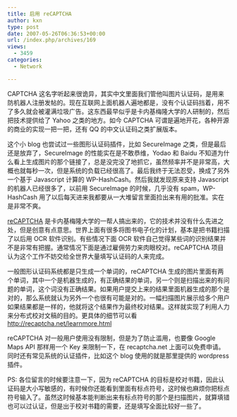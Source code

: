 ```yaml
---
title: 启用 reCAPTCHA
author: kxn
type: post
date: 2007-05-26T06:36:53+00:00
url: /index.php/archives/169
views:
  - 3459
categories:
  - Network

---
```

CAPTCHA 这名字听起来很诡异，其实中文里面我们管他叫图片认证码，是用来防机器人注册发帖的。现在互联网上面机器人遍地都是，没有个认证码挡着，用不了多久就会被灌满垃圾广告。这东西最早似乎是卡内基梅隆大学的人研制的，然后把技术提供给了 Yahoo 之类的地方。如今 CAPTCHA 可谓是遍地开花，各种开源的商业的实现一把一把，还有 QQ 的中文认证码之类扩展版本。

这个小 blog 也尝试过一些图形认证码插件，比如 SecureImage 之类，但是最后还是放弃了，SecureImage 的性能实在是不敢恭维，Yodao 和 Baidu 不知道为什么看上生成图片的那个链接了，总是没完没了地抓它，虽然频率并不是非常高，大概也就每秒一次，但是系统的负载已经很高了。最后我终于无法忍受，换成了另外一个基于 Javascript 计算的 WP-HashCash。然后我就发现原来支持 Javascript 的机器人已经很多了，以前用 SecureImage 的时候，几乎没有 spam，WP-HashCash 用了以后每天进来我都要从一大堆留言里面捡出来有用的批准。实在是非常不爽。

[reCAPTCHA][1] 是卡内基梅隆大学的一帮人搞出来的，它的技术并没有什么先进之处，但是创意有点意思。世界上面有很多将图书电子化的计划，基本是把书籍扫描了以后用 OCR 软件识别。有些情况下面 OCR 软件自己觉得某些词的识别结果并不是非常有把握。通常情况下面是通过雇佣劳力来肉眼校对。reCAPTCHA 项目认为这个工作不妨交给全世界大量填写认证码的人来完成。

一般图形认证码系统都是只生成一个单词的，reCAPTCHA 生成的图片里面有两个单词，其中一个是机器生成的，有正确结果的单词，另一个则是扫描出来的有问题的单词，这个词没有正确结果。如果用户提交上来的结果里面机器生成的那个是对的，那么系统就认为另外一个也很有可能是对的。一幅扫描图片展示给多个用户如果结果都是一样的，他就将这个结果作为最终校对结果。这样就实现了利用人力来分布式校对文稿的目的。更具体的细节可以看 <http://recaptcha.net/learnmore.html>

reCAPTCHA 对一般用户使用没有限制，但是为了防止滥用，也要像 Google Maps API 那样用一个 Key 来限制一下，在 recaptcha.net 上面可以免费申请。同时还有常见系统的认证插件，比如这个 blog 使用的就是那里提供的 wordpress 插件。

PS: 各位留言的时候要注意一下，因为 reCAPTCHA 的目标是校对书籍，因此认证码是大小写敏感的，有时候你还能看到里面有标点符号，这时候也麻烦你把标点符号输入了。虽然这时候基本能判断出来有标点符号的那个是扫描图片，就算填错也可以过认证，但是出于校对书籍的需要，还是填写全面比较好一些了。

 [1]: http://recaptcha.net
